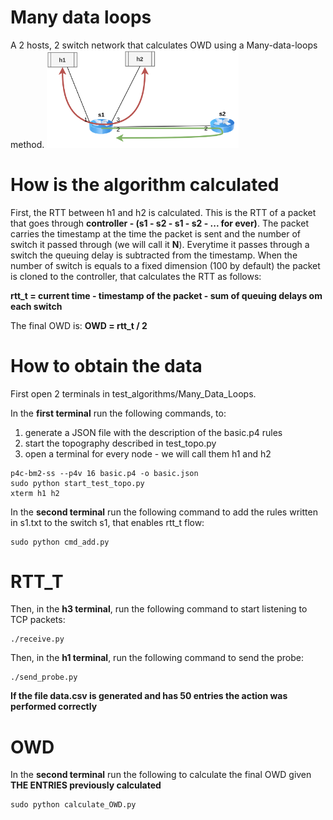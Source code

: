 # Many data loops
A 2 hosts, 2 switch network that calculates OWD using a Many-data-loops method.
<img src="/misc/img/P4img-test_MDL.png" alt="cll.png" style="zoom:30%;"/> 

# How is the algorithm calculated
First, the RTT between h1 and h2 is calculated. This is the RTT of a packet that goes through **controller - (s1 - s2 - s1 - s2 - ... for ever)**.
The packet carries the timestamp at the time the packet is sent and the number of switch it passed through (we will call it **N**). Everytime it passes through a 
switch the queuing delay is subtracted from the timestamp. When the number of switch is equals to a fixed dimension (100 by default) the packet is cloned to the controller,
that calculates the RTT as follows:

**rtt_t = current time - timestamp of the packet - sum of queuing delays om each switch**

The final OWD is:
**OWD = rtt_t / 2**


# How to obtain the data
First open 2 terminals in test_algorithms/Many_Data_Loops.

In the **first terminal** run the following commands, to:
1. generate a JSON file with the description of the basic.p4 rules
2. start the topography described in test_topo.py
3. open a terminal for every node - we will call them h1 and h2
```shell
p4c-bm2-ss --p4v 16 basic.p4 -o basic.json
sudo python start_test_topo.py
xterm h1 h2 
```

In the **second terminal** run the following command to add the rules written in s1.txt to the switch s1, that enables rtt_t flow:
```shell
sudo python cmd_add.py
```
# RTT_T

Then, in the **h3 terminal**, run the following command to start listening to TCP packets:
```shell
./receive.py
```

Then, in the **h1 terminal**, run the following command to send the probe:
```shell
./send_probe.py
```

**If the file data.csv is generated and has 50 entries the action was performed correctly**

# OWD

In the **second terminal** run the following to calculate the final OWD given **THE ENTRIES previously calculated**
```shell
sudo python calculate_OWD.py
```

